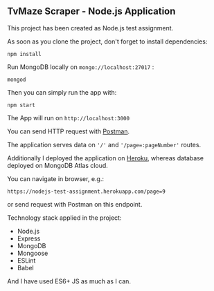 ## TvMaze Scraper - Node.js Application

This project has been created as Node.js test assignment.

As soon as you clone the project, don't forget to install dependencies:

```
npm install
```

Run MongoDB locally on `mongo://localhost:27017` :

```
mongod
```

Then you can simply run the app with:

```
npm start
```

The App will run on `http://localhost:3000`

You can send HTTP request with [Postman](https://www.getpostman.com/apps).

The application serves data on `'/'` and `'/page=:pageNumber'` routes.


Additionally I deployed the application on [Heroku](https://nodejs-test-assignment.herokuapp.com/), whereas database deployed on MongoDB Atlas cloud.

You can navigate in browser, e.g.:
```
https://nodejs-test-assignment.herokuapp.com/page=9
``` 
or send request with Postman on this endpoint.



Technology stack applied in the project:
- Node.js
- Express
- MongoDB
- Mongoose
- ESLint
- Babel

And I have used ES6+ JS as much as I can.